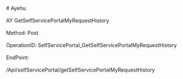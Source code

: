 <br>#     Ayehu</br>
<br>AY GetSelfServicePortalMyRequestHistory</br>
<br>Method: Post</br>
<br>OperationID: SelfServicePortal_GetSelfServicePortalMyRequestHistory</br>
<br>EndPoint:</br>
<br>/Api/selfServicePortal/getSelfServicePortalMyRequestHistory</br>
